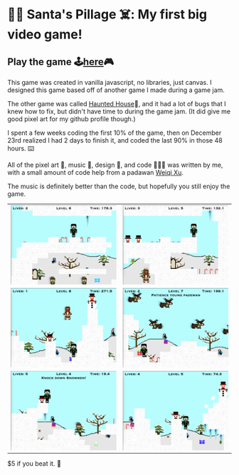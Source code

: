 # 🎅🏻 Santa's Pillage ☠️: My first big video game! 
## Play the game 🕹[here](https://insomnizac.itch.io/santas-pillage)🎮

This game was created in vanilla javascript, no libraries, just canvas. I designed this game based off of another game I made during a game jam. 

The other game was called [Haunted House](https://insomnizac.itch.io/escape-the-haunted-house)🎃, and it had a lot of bugs that I knew how to fix, but didn't have time to during the game jam. (It did give me good pixel art for my github profile though.) 

I spent a few weeks coding the first 10% of the game, then on December 23rd realized I had 2 days to finish it, and coded the last 90% in those 48 hours. ⌨️

All of the pixel art 👾, music 🎼, design 🎨, and code 👨🏻‍💻 was written by me, with a small amount of code help from a padawan [Weiqi Xu](https://github.com/weiqixu05).

The music is definitely better than the code, but hopefully you still enjoy the game. 

<table>
	<tr>
		<td>
			<img src="./preview/preview1.png">
		</td>
		<td>
			<img src="./preview/preview2.png">
		</td>
	</tr>
	<tr>
		<td>
			<img src="./preview/preview3.png">
		</td>
		<td>
			<img src="./preview/preview4.png">
		</td>
	</tr>
	<tr>
		<td>
			<img src="./preview/preview5.png">
		</td>
		<td>
			<img src="./preview/preview6.png">
		</td>
	</tr>
</table>

$5 if you beat it. 💸
